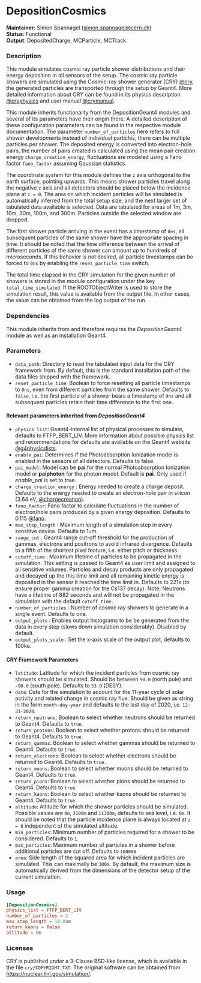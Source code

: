 <!--
SPDX-FileCopyrightText: 2021-2022 CERN and the Allpix Squared authors
SPDX-License-Identifier: CC-BY-4.0
-->

# DepositionCosmics
**Maintainer**: Simon Spannagel (<simon.spannagel@cern.ch>)  
**Status**: Functional  
**Output**: DepositedCharge, MCParticle, MCTrack  

### Description

This module simulates cosmic ray particle shower distributions and their energy deposition in all sensors of the setup.
The cosmic ray particle showers are simulated using the Cosmic-ray shower generator (CRY) [@cry], the generated particles are transported through the setup by Geant4.
More detailed information about CRY can be found in its physics description [@cryphysics] and user manual [@crymanual].

This module inherits functionality from the DepositionGeant4 modules and several of its parameters have their origin there.
A detailed description of these configuration parameters can be found in the respective module documentation.
The parameter `number_of_particles` here refers to full shower developments instead of individual particles, there can be multiple particles per shower.
The deposited energy is converted into electron-hole pairs, the number of pairs created is calculated using the mean pair creation energy `charge_creation_energy`, fluctuations are modeled using a Fano factor `fano_factor` assuming Gaussian statistics.

The coordinate system for this module defines the `z` axis orthogonal to the earth surface, pointing upwards.
This means shower particles travel along the negative `z` axis and all detectors should be placed below the incidence plane at `z = 0`.
The area on which incident particles will be simulated is automatically inferred from the total setup size, and the next larger set of tabulated data available is selected.
Data are tabulated for areas of 1m, 3m, 10m, 30m, 100m, and 300m. Particles outside the selected window are dropped.

The first shower particle arriving in the event has a timestamp of `0ns`, all subsequent particles of the same shower have the appropriate spacing in time.
It should be noted that the time difference between the arrival of different particles of the same shower can amount up to hundreds of microseconds.
If this behavior is not desired, all particle timestamps can be forced to `0ns` by enabling the `reset_particle_time` switch.

The total time elapsed in the CRY simulation for the given number of showers is stored in the module configuration under the key `total_time_simulated`. If the ROOTObjectWriter is used to store the simulation result, this value is available from the output file.
In other cases, the value can be obtained from the log output of the run.

### Dependencies

This module inherits from and therefore requires the *DepositionGeant4* module as well as an installation Geant4.

### Parameters

* `data_path`: Directory to read the tabulated input data for the CRY framework from. By default, this is the standard installation path of the data files shipped with the framework.
* `reset_particle_time`: Boolean to force resetting all particle timestamps to `0ns`, even from different particles from the same shower. Defaults to `false`, i.e. the first particle of a shower bears a timestamp of `0ns` and all subsequent particles retain their time difference to the first one.

#### Relevant parameters inherited from *DepositionGeant4*

* `physics_list`: Geant4-internal list of physical processes to simulate, defaults to FTFP_BERT_LIV. More information about possible physics list and recommendations for defaults are available on the Geant4 website [@g4physicslists].
* `enable_pai`: Determines if the Photoabsorption Ionization model is enabled in the sensors of all detectors. Defaults to false.
* `pai_model`: Model can be **pai** for the normal Photoabsorption Ionization model or **paiphoton** for the photon model. Default is **pai**. Only used if *enable_pai* is set to true.
* `charge_creation_energy` : Energy needed to create a charge deposit. Defaults to the energy needed to create an electron-hole pair in silicon (3.64 eV, [@chargecreation]).
* `fano_factor`: Fano factor to calculate fluctuations in the number of electron/hole pairs produced by a given energy deposition. Defaults to 0.115 [@fano].
* `max_step_length` : Maximum length of a simulation step in every sensitive device. Defaults to 1um.
* `range_cut` : Geant4 range cut-off threshold for the production of gammas, electrons and positrons to avoid infrared divergence. Defaults to a fifth of the shortest pixel feature, i.e. either pitch or thickness.
* `cutoff_time` : Maximum lifetime of particles to be propagated in the simulation. This setting is passed to Geant4 as user limit and assigned to all sensitive volumes. Particles and decay products are only propagated and decayed up the this time limit and all remaining kinetic energy is deposited in the sensor it reached the time limit in. Defaults to 221s (to ensure proper gamma creation for the Cs137 decay).
Note: Neutrons have a lifetime of 882 seconds and will not be propagated in the simulation with the default `cutoff_time`.
* `number_of_particles` : Number of cosmic ray showers to generate in a single event. Defaults to one.
* `output_plots` : Enables output histograms to be be generated from the data in every step (slows down simulation considerably). Disabled by default.
* `output_plots_scale` : Set the x-axis scale of the output plot, defaults to 100ke.

#### CRY Framework Parameters
* `latitude`: Latitude for which the incident particles from cosmic ray showers should be simulated. Should be between `90.0` (north pole) and `-90.0` (south pole). Defaults to `53.0` (DESY).
* `date`: Date for the simulation to account for the 11-year cycle of solar activity and related change in cosmic ray flux. Should be given as string in the form `month-day-year` and defaults to the last day of 2020, i.e. `12-31-2020`.
* `return_neutrons`: Boolean to select whether neutrons should be returned to Geant4. Defaults to `true`.
* `return_protons`: Boolean to select whether protons should be returned to Geant4. Defaults to `true`.
* `return_gammas`: Boolean to select whether gammas should be returned to Geant4. Defaults to `true`.
* `return_electrons`: Boolean to select whether electrons should be returned to Geant4. Defaults to `true`.
* `return_muons`: Boolean to select whether muons should be returned to Geant4. Defaults to `true`.
* `return_pions`: Boolean to select whether pions should be returned to Geant4. Defaults to `true`.
* `return_kaons`: Boolean to select whether kaons should be returned to Geant4. Defaults to `true`.
* `altitude`: Altitude for which the shower particles should be simulated. Possible values are `0m`, `2100m` and `11300m`, defaults to sea level, i.e. `0m`. It should be noted that the particle incidence plane is always located at `z = 0` independent of the simulated altitude.
* `min_particles`: Minimum number of particles required for a shower to be considered. Defaults to `1`.
* `max_particles`: Maximum number of particles in a shower before additional particles are cut off. Defaults to `100000`
* `area`: Side length of the squared area for which incident particles are simulated. This can maximally be `300m`. By default, the maximum size is automatically derived from the dimensions of the detector setup of the current simulation.

### Usage

```toml
[DepositionCosmics]
physics_list = FTFP_BERT_LIV
number_of_particles = 2
max_step_length = 10.0um
return_kaons = false
altitude = 0m
```

### Licenses

CRY is published under a 3-Clause BSD-like license, which is available in the file `cry/COPYRIGHT.TXT`.
The original software can be obtained from https://nuclear.llnl.gov/simulation/.

[@cry]: https://ieeexplore.ieee.org/abstract/document/4437209
[@cryphysics]: https://nuclear.llnl.gov/simulation/doc_cry_v1.7/cry_physics.pdf
[@crymanual]: https://nuclear.llnl.gov/simulation/doc_cry_v1.7/cry.pdf
[@g4physicslists]: https://geant4-userdoc.web.cern.ch/UsersGuides/PhysicsListGuide/html/index.html
[@chargecreation]: https://doi.org/10.1103/PhysRevB.1.2945
[@fano]: https://doi.org/10.1103%2FPhysRevB.22.5565
